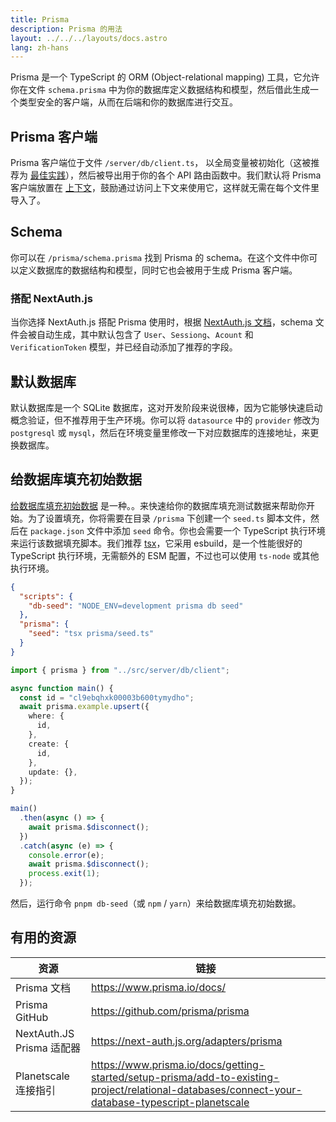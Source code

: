 ```yaml
---
title: Prisma
description: Prisma 的用法
layout: ../../../layouts/docs.astro
lang: zh-hans
---
```


Prisma 是一个 TypeScript 的 ORM (Object-relational mapping) 工具，它允许你在文件 `schema.prisma` 中为你的数据库定义数据结构和模型，然后借此生成一个类型安全的客户端，从而在后端和你的数据库进行交互。

## Prisma 客户端

Prisma 客户端位于文件 `/server/db/client.ts`， 以全局变量被初始化（这被推荐为 [最佳实践](https://www.prisma.io/docs/guides/database/troubleshooting-orm/help-articles/nextjs-prisma-client-dev-practices#problem)），然后被导出用于你的各个 API 路由函数中。我们默认将 Prisma 客户端放置在 [上下文](/en/usage/trpc#-servertrpccontextts)，鼓励通过访问上下文来使用它，这样就无需在每个文件里导入了。

## Schema

你可以在 `/prisma/schema.prisma` 找到 Prisma 的 schema。在这个文件中你可以定义数据库的数据结构和模型，同时它也会被用于生成 Prisma 客户端。

### 搭配 NextAuth.js

当你选择 NextAuth.js 搭配 Prisma 使用时，根据 [NextAuth.js 文档](https://next-auth.js.org/adapters/prisma)，schema 文件会被自动生成，其中默认包含了 `User`、`Sessiong`、`Acount` 和 `VerificationToken` 模型，并已经自动添加了推荐的字段。

## 默认数据库

默认数据库是一个 SQLite 数据库，这对开发阶段来说很棒，因为它能够快速启动概念验证，但不推荐用于生产环境。你可以将 `datasource` 中的 `provider` 修改为 `postgresql` 或 `mysql`，然后在环境变量里修改一下对应数据库的连接地址，来更换数据库。

## 给数据库填充初始数据

[给数据库填充初始数据](https://www.prisma.io/docs/guides/database/seed-database) 是一种。。来快速给你的数据库填充测试数据来帮助你开始。为了设置填充，你将需要在目录 `/prisma` 下创建一个 `seed.ts` 脚本文件，然后在 `package.json` 文件中添加 `seed` 命令。你也会需要一个 TypeScript 执行环境来运行该数据填充脚本。我们推荐 [tsx](https://github.com/esbuild-kit/tsx)，它采用 esbuild，是一个性能很好的 TypeScript 执行环境，无需额外的 ESM 配置，不过也可以使用 `ts-node` 或其他执行环境。

```jsonc:package.json
{
  "scripts": {
    "db-seed": "NODE_ENV=development prisma db seed"
  },
  "prisma": {
    "seed": "tsx prisma/seed.ts"
  }
}
```

```ts:prisma/seed.ts
import { prisma } from "../src/server/db/client";

async function main() {
  const id = "cl9ebqhxk00003b600tymydho";
  await prisma.example.upsert({
    where: {
      id,
    },
    create: {
      id,
    },
    update: {},
  });
}

main()
  .then(async () => {
    await prisma.$disconnect();
  })
  .catch(async (e) => {
    console.error(e);
    await prisma.$disconnect();
    process.exit(1);
  });
```

然后，运行命令 `pnpm db-seed`（或 `npm` / `yarn`）来给数据库填充初始数据。

## 有用的资源

| 资源                      | 链接                                                                                                                                              |
| ------------------------- | ------------------------------------------------------------------------------------------------------------------------------------------------- |
| Prisma 文档               | https://www.prisma.io/docs/                                                                                                                       |
| Prisma GitHub             | https://github.com/prisma/prisma                                                                                                                  |
| NextAuth.JS Prisma 适配器 | https://next-auth.js.org/adapters/prisma                                                                                                          |
| Planetscale 连接指引      | https://www.prisma.io/docs/getting-started/setup-prisma/add-to-existing-project/relational-databases/connect-your-database-typescript-planetscale |
